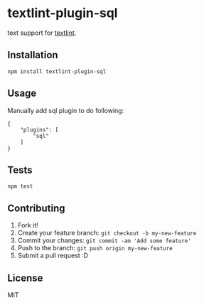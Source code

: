 # textlint-plugin-sql

text support for [textlint](https://github.com/textlint/textlint "textlint").

## Installation

    npm install textlint-plugin-sql

## Usage

Manually add sql plugin to do following:

```
{
    "plugins": [
        "sql"
    ]
}
```

## Tests

    npm test

## Contributing

1. Fork it!
2. Create your feature branch: `git checkout -b my-new-feature`
3. Commit your changes: `git commit -am 'Add some feature'`
4. Push to the branch: `git push origin my-new-feature`
5. Submit a pull request :D

## License

MIT
